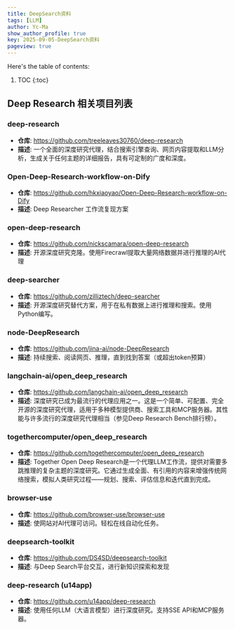 ```yaml
---
title: DeepSearch资料
tags: [LLM]
author: Yc-Ma
show_author_profile: true
key: 2025-09-05-DeepSearch资料
pageview: true
---
```


Here's the table of contents:
1. TOC
{:toc}

## Deep Research 相关项目列表

### deep-research
- **仓库**: https://github.com/treeleaves30760/deep-research
- **描述**: 一个全面的深度研究代理，结合搜索引擎查询、网页内容提取和LLM分析，生成关于任何主题的详细报告，具有可定制的广度和深度。

### Open-Deep-Research-workflow-on-Dify
- **仓库**: https://github.com/hkxiaoyao/Open-Deep-Research-workflow-on-Dify
- **描述**: Deep Researcher 工作流复现方案

### open-deep-research
- **仓库**: https://github.com/nickscamara/open-deep-research
- **描述**: 开源深度研究克隆。使用Firecrawl提取大量网络数据并进行推理的AI代理

### deep-searcher
- **仓库**: https://github.com/zilliztech/deep-searcher
- **描述**: 开源深度研究替代方案，用于在私有数据上进行推理和搜索。使用Python编写。

### node-DeepResearch
- **仓库**: https://github.com/jina-ai/node-DeepResearch
- **描述**: 持续搜索、阅读网页、推理，直到找到答案（或超出token预算）

### langchain-ai/open_deep_research
- **仓库**: https://github.com/langchain-ai/open_deep_research
- **描述**: 深度研究已成为最流行的代理应用之一。这是一个简单、可配置、完全开源的深度研究代理，适用于多种模型提供商、搜索工具和MCP服务器。其性能与许多流行的深度研究代理相当（参见Deep Research Bench排行榜）。

### togethercomputer/open_deep_research
- **仓库**: https://github.com/togethercomputer/open_deep_research
- **描述**: Together Open Deep Research是一个代理LLM工作流，提供对需要多跳推理的复杂主题的深度研究。它通过生成全面、有引用的内容来增强传统网络搜索，模拟人类研究过程——规划、搜索、评估信息和迭代直到完成。

### browser-use
- **仓库**: https://github.com/browser-use/browser-use
- **描述**: 使网站对AI代理可访问。轻松在线自动化任务。

### deepsearch-toolkit
- **仓库**: https://github.com/DS4SD/deepsearch-toolkit
- **描述**: 与Deep Search平台交互，进行新知识探索和发现

### deep-research (u14app)
- **仓库**: https://github.com/u14app/deep-research
- **描述**: 使用任何LLM（大语言模型）进行深度研究。支持SSE API和MCP服务器。

